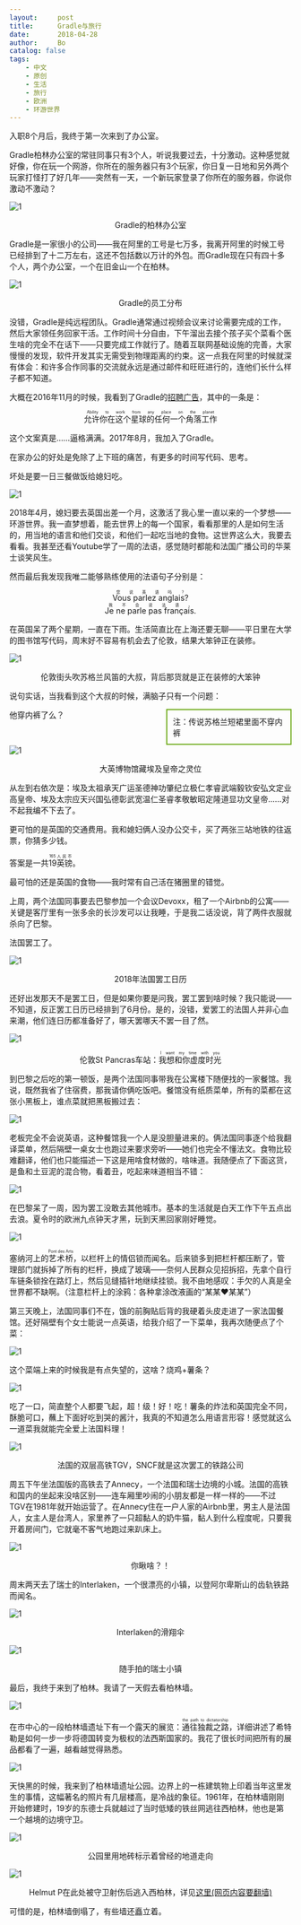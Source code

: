 ```yaml
---
layout:     post
title:      Gradle与旅行
date:       2018-04-28
author:     Bo 
catalog: false
tags:
    - 中文
    - 原创
    - 生活
    - 旅行
    - 欧洲
    - 环游世界
---
```


入职8个月后，我终于第一次来到了办公室。

Gradle柏林办公室的常驻同事只有3个人，听说我要过去，十分激动。这种感觉就好像，你在玩一个网游，你所在的服务器只有3个玩家，你日复一日地和另外两个玩家打怪打了好几年——突然有一天，一个新玩家登录了你所在的服务器，你说你激动不激动？

![1](/img/gradle-office.jpg)

<center>Gradle的柏林办公室</center>

Gradle是一家很小的公司——我在阿里的工号是七万多，我离开阿里的时候工号已经排到了十二万左右，这还不包括数以万计的外包。而Gradle现在只有四十多个人，两个办公室，一个在旧金山一个在柏林。

![1](/img/timezone.jpg)

<center>Gradle的员工分布</center>

没错，Gradle是纯远程团队。Gradle通常通过视频会议来讨论需要完成的工作，然后大家领任务回家干活。工作时间十分自由，下午溜出去接个孩子买个菜看个医生啥的完全不在话下——只要完成工作就行了。随着互联网基础设施的完善，大家慢慢的发现，软件开发其实无需受到物理距离的约束。这一点我在阿里的时候就深有体会：和许多合作同事的交流就永远是通过邮件和旺旺进行的，连他们长什么样子都不知道。

大概在2016年11月的时候，我看到了Gradle的[招聘广告](https://boards.greenhouse.io/gradle/jobs/85251#.WuNlydPwY8w)，其中的一条是：

<center><ruby>允许你在这个星球的任何一个角落工作<rt>Ability to work from any place on the planet</rt></ruby></center>

这个文案真是……逼格满满。2017年8月，我加入了Gradle。

在家办公的好处是免除了上下班的痛苦，有更多的时间写代码、思考。

坏处是要一日三餐做饭给媳妇吃。

![1](/img/juewang.jpg)

2018年4月，媳妇要去英国出差一个月，这激活了我心里一直以来的一个梦想——环游世界。我一直梦想着，能去世界上的每一个国家，看看那里的人是如何生活的，用当地的语言和他们交谈，和他们一起吃当地的食物。这世界这么大，我要去看看。我甚至还看Youtube学了一周的法语，感觉随时都能和法国广播公司的华莱士谈笑风生。

然而最后我发现我唯二能够熟练使用的法语句子分别是：

<center><ruby>Vous parlez anglais?<rt>您说英语吗？</rt></ruby></center>

<center><ruby>Je ne parle pas français.<rt>我不会说法语。</rt></ruby></center>

在英国呆了两个星期，一直在下雨。生活简直比在上海还要无聊——平日里在大学的图书馆写代码，周末好不容易有机会去了伦敦，结果大笨钟正在装修。

![1](/img/london.jpg)

<center>伦敦街头吹苏格兰风笛的大叔，背后那货就是正在装修的大笨钟</center>

说句实话，当我看到这个大叔的时候，满脑子只有一个问题：

<div style="float:right; right: 0px; width: 200px ; border: 2px solid #73AD21; padding: 10px">注：传说苏格兰短裙里面不穿内裤</div>

他穿内裤了么？

<br>

![1](/img/lingwei.jpg)

<center>大英博物馆藏埃及皇帝之灵位</center>

从左到右依次是：埃及太祖承天广运圣德神功肇纪立极仁孝睿武端毅钦安弘文定业高皇帝、埃及太宗应天兴国弘德彰武宽温仁圣睿孝敬敏昭定隆道显功文皇帝……对不起我编不下去了。

更可怕的是英国的交通费用。我和媳妇俩人没办公交卡，买了两张三站地铁的往返票，你猜多少钱。

答案是一共<ruby>19英镑<rt>165人民币</rt></ruby>。

最可怕的还是英国的食物——我时常有自己活在猪圈里的错觉。

上周，两个法国同事要去巴黎参加一个会议Devoxx，租了一个Airbnb的公寓——关键是客厅里有一张多余的长沙发可以让我睡，于是我二话没说，背了两件衣服就杀向了巴黎。

法国罢工了。

![1](/img/strike.jpg)

<center>2018年法国罢工日历</center>

还好出发那天不是罢工日，但是如果你要是问我，罢工罢到啥时候？我只能说——不知道，反正罢工日历已经排到了6月份。是的，没错，爱罢工的法国人并非心血来潮，他们连日历都准备好了，哪天罢哪天不罢一目了然。

![1](/img/travelwithyou.jpg)

<center>伦敦St Pancras车站：<ruby>我想和你虚度时光<rt>I want my time with you</rt></ruby></center>

到巴黎之后吃的第一顿饭，是两个法国同事带我在公寓楼下随便找的一家餐馆。我说，既然我省了住宿费，那我请你俩吃饭吧。餐馆没有纸质菜单，所有的菜都在这张小黑板上，谁点菜就把黑板搬过去：

![1](/img/menu.jpg)

老板完全不会说英语，这种餐馆我一个人是没胆量进来的。俩法国同事逐个给我翻译菜单，然后隔壁一桌女士也跑过来要求旁听——她们也完全不懂法文。食物比较难翻译，他们也只能描述一下这是用啥食材做的，啥味道。我随便点了下面这货，是鱼和土豆泥的混合物，看着丑，吃起来味道相当不错：

![1](/img/dinner.jpg)

在巴黎呆了一周，因为罢工没敢去其他城市。基本的生活就是白天工作下午五点出去浪。夏令时的欧洲九点钟天才黑，玩到天黑回家刚好睡觉。

![1](/img/artbridge.jpg)

塞纳河上的<ruby>艺术桥<rt>Pont des Arts</rt></ruby>，以栏杆上的情侣锁而闻名。后来锁多到把栏杆都压断了，管理部门就拆掉了所有的栏杆，换成了玻璃——奈何人民群众见招拆招，先拿个自行车链条锁拴在路灯上，然后见缝插针地继续挂锁。我不由地感叹：手欠的人真是全世界都不缺啊。（注意栏杆上的涂鸦：各种拿涂改液画的“某某❤某某”）

第三天晚上，法国同事们不在，饿的前胸贴后背的我硬着头皮走进了一家法国餐馆。还好隔壁有个女士能说一点英语，给我介绍了一下菜单，我再次随便点了个菜：

![1](/img/chip.jpg)

这个菜端上来的时候我是有点失望的，这啥？烧鸡+薯条？

![1](/img/tear.jpg)

吃了一口，简直整个人都要飞起，超！级！好！吃！薯条的炸法和英国完全不同，酥脆可口，蘸上下面好吃到哭的酱汁，我真的不知道怎么用语言形容！感觉就这么一道菜我就能完全爱上法国料理！

![1](/img/tgv.jpg)

<center>法国的双层高铁TGV，SNCF就是这次罢工的铁路公司</center>

周五下午坐法国版的高铁去了Annecy，一个法国和瑞士边境的小城。法国的高铁和国内的坐起来没啥区别——连车厢里吵闹的小朋友都是一样一样的——不过TGV在1981年就开始运营了。在Annecy住在一户人家的Airbnb里，男主人是法国人，女主人是台湾人，家里养了一只超黏人的奶牛猫，黏人到什么程度呢，只要我开着房间门，它就毫不客气地跑过来趴床上。

![1](/img/cat.jpg)

<center>你瞅啥？！</center>

周末两天去了瑞士的Interlaken，一个很漂亮的小镇，以登阿尔卑斯山的齿轨铁路而闻名。

![1](/img/para.jpg)

<center>Interlaken的滑翔伞</center>

![1](/img/sw.jpg)

<center>随手拍的瑞士小镇</center>

最后，我终于来到了柏林。我请了一天假去看柏林墙。

![1](/img/dictatorship.jpg)

在市中心的一段柏林墙遗址下有一个露天的展览：<ruby>通往独裁之路<rt>the path to dictatorship</rt></ruby>，详细讲述了希特勒是如何一步一步将德国转变为极权的法西斯国家的。我花了很长时间把所有的展品都看了一遍，越看越觉得熟悉。

![1](/img/1961.jpg)

天快黑的时候，我来到了柏林墙遗址公园。边界上的一栋建筑物上印着当年这里发生的事情，这幅著名的照片有几层楼高，是冷战的象征。1961年，在柏林墙刚刚开始修建时，19岁的东德士兵就越过了当时低矮的铁丝网逃往西柏林，他也是第一个越境的边境守卫。

![1](/img/tunnel.jpg)

<center>公园里用地砖标示着曾经的地道走向</center>

![1](/img/A318.jpg)

<center>Helmut P在此处被守卫射伤后逃入西柏林，详见<a href="http://berliner-mauer.mobi/ereignismarken.html?&L=1&map=168&number=18&cHash=24fa94ebfbda1cb58e8615cbec6e034c">这里(网页内容要翻墙)</a></center>

可惜的是，柏林墙倒塌了，有些墙还矗立着。